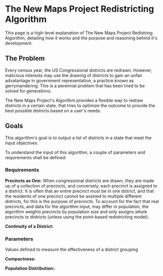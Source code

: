 # The New Maps Project Redistricting Algorithm

This page is a high-level explanation of The New Maps Project Redistring Algorithm, detailing how it works and the purpose and reasoning behind it's development.

## The Problem

Every census year, the US Congressional districts are redrawn. However, malicious interests may use the drawing of districts to gain an unfair advatantage in government representation, a practice known as gerrymandering. This is a perennial problem that has been tried to be solved for generations.

The New Maps Project's Algorithm provides a flexible way to redraw districts in a certain state, that tries to optimize the outcome to provide the best possible districts based on a user's needs.

## Goals

This algorithm's goal is to output a list of districts in a state that meet the input objectives.

To understand the input of this algorithm, a couple of parameters and requirements shall be defined:

### Requirements

**Precincts as One:** When congressional districts are drawn, they are made up of a collection of precincts, and conversely, each precinct is assigned to a district. It is often that an entire precinct must be in one district, and that the residents of one precinct cannot be assined to multiple different districts, for this is the purpose of precincts. To account for the fact that real precincts, and data for the algorithm input, may differ in population, the algorithm weights precincts by population size and only assigns whole precincts to districts (unless using the point-based redistricting model).

**Continuity of a District:**

### Parameters
Values defined to measure the effectiveness of a district grouping

**Compactness:**

**Population Distribution:**: 



<!-- 
This algorithm is designed to be flexible and not a one-size-fits all approach. We recognize that a mathematically optimal solution in one regards is not optimal for other purposes.

A primary example of this would be the tradeoff between the average compactness and population distribution of districts in a state.  -->